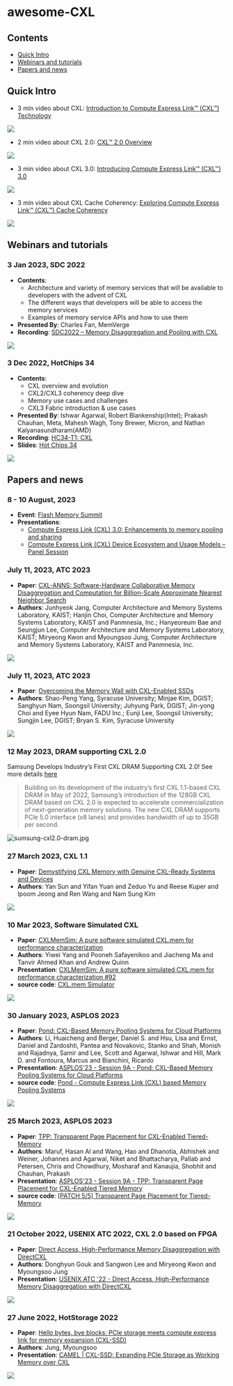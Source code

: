# awesome-CXL

## Contents

- [Quick Intro](#quick-intro)
- [Webinars and tutorials](#webinars-and-tutorials)
- [Papers and news](#papers-and-news)

## Quick Intro

- 3 min video about CXL: [Introduction to Compute Express Link™ (CXL™) Technology](https://youtu.be/HPpQLGIxZWM)

![](images/intro_to_cxl.png)

- 2 min video about CXL 2.0: [CXL™ 2.0 Overview](https://youtu.be/XP1sn9JkTg8)

![](images/cxl2.0.png)

- 3 min video about CXL 3.0: [Introducing Compute Express Link™ (CXL™) 3.0](https://youtu.be/_HWWh7cBMq4)

![](images/cxl3.0.png)

- 3 min video about CXL Cache Coherency: [Exploring Compute Express Link™ (CXL™) Cache Coherency](https://youtu.be/Z75iJqGK574)

![](images/cxlcc.png)

## Webinars and tutorials

### 3 Jan 2023, **SDC 2022**

- **Contents**:
  - Architecture and variety of memory services that will be available to developers with the advent of CXL
  - The different ways that developers will be able to access the memory services
  - Examples of memory service APIs and how to use them
- **Presented By**: Charles Fan, MemVerge
- **Recording**: [SDC2022 – Memory Disaggregation and Pooling with CXL](https://youtu.be/guefZgKQPM8)

![](images/sdc2022.png)

### 3 Dec 2022, **HotChips 34**

- **Contents**:
  - CXL overview and evolution
  - CXL2/CXL3 coherency deep dive
  - Memory use cases and challenges
  - CXL3 Fabric introduction & use cases
- **Presented By**: Ishwar Agarwal, Robert Blankenship(Intel); Prakash Chauhan, Meta, Mahesh Wagh, Tony Brewer, Micron, and Nathan Kalyanasundharam(AMD)
- **Recording**: [HC34-T1: CXL](https://youtu.be/pHuHUeSmGGk)
- **Slides**: [Hot Chips 34](https://hc34.hotchips.org/)

![](images/hotchips34.png)

## Papers and news

### 8 - 10 August, 2023

- **Event**: [Flash Memory Summit](https://flashmemorysummit.com/)
- **Presentations**:
  - [Compute Express Link (CXL) 3.0: Enhancements to memory pooling and sharing​](https://www.flashmemorysummit.com/English/Conference/Program_at_a_Glance_Tue.html#SARC-101-1)
  - [Compute Express Link (CXL) Device Ecosystem and Usage Models – Panel Session](https://www.flashmemorysummit.com/English/Conference/Program_at_a_Glance_Thu.html#SARC-304-2)

### July 11, 2023, **ATC 2023**

- **Paper**: [CXL-ANNS: Software-Hardware Collaborative Memory Disaggregation and Computation for Billion-Scale Approximate Nearest Neighbor Search](https://www.usenix.org/system/files/atc23-jang.pdf)
- **Authors**: Junhyeok Jang, Computer Architecture and Memory Systems Laboratory, KAIST; Hanjin Choi, Computer Architecture and Memory Systems Laboratory, KAIST and Panmnesia, Inc.; Hanyeoreum Bae and Seungjun Lee, Computer Architecture and Memory Systems Laboratory, KAIST; Miryeong Kwon and Myoungsoo Jung, Computer Architecture and Memory Systems Laboratory, KAIST and Panmnesia, Inc.

![](images/cxl-anns-overview.png)

### July 11, 2023, **ATC 2023**

- **Paper**: [Overcoming the Memory Wall with CXL-Enabled SSDs](https://www.usenix.org/system/files/atc23-yang-shao-peng.pdf)
- **Authors**: Shao-Peng Yang, Syracuse University; Minjae Kim, DGIST; Sanghyun Nam, Soongsil University; Juhyung Park, DGIST; Jin-yong Choi and Eyee Hyun Nam, FADU Inc.; Eunji Lee, Soongsil University; Sungjin Lee, DGIST; Bryan S. Kim, Syracuse University

![](images/cxl-flash-overview.png)

### 12 May 2023, **DRAM supporting CXL 2.0**

Samsung Develops Industry’s First CXL DRAM Supporting CXL 2.0! See more details [here](https://news.samsung.com/global/samsung-develops-industrys-first-cxl-dram-supporting-cxl-2-0)

> Building on its development of the industry’s first CXL 1.1-based CXL DRAM in May of 2022, Samsung’s introduction of the 128GB CXL DRAM based on CXL 2.0 is expected to accelerate commercialization of next-generation memory solutions. The new CXL DRAM supports PCle 5.0 interface (x8 lanes) and provides bandwidth of up to 35GB per second.

![sumsung-cxl2.0-dram.jpg](images/sumsung-cxl2.0-dram.jpg)
### 27 March 2023, **CXL 1.1**

- **Paper**: [Demystifying CXL Memory with Genuine CXL-Ready Systems and Devices](https://arxiv.org/pdf/2303.15375)
- **Authors**: Yan Sun and Yifan Yuan and Zeduo Yu and Reese Kuper and Ipoom Jeong and Ren Wang and Nam Sung Kim

![](images/demystify.png)

### 10 Mar 2023, **Software Simulated CXL**

- **Paper**: [CXLMemSim: A pure software simulated CXL.mem for performance characterization](https://arxiv.org/pdf/2303.06153)
- **Authors**: Yiwei Yang and Pooneh Safayenikoo and Jiacheng Ma and Tanvir Ahmed Khan and Andrew Quinn
- **Presentation**: [CXLMemSim: A pure software simulated CXL.mem for performance characterization #92](https://youtu.be/1iFd8zbRblc)
- **source code**: [CXL.mem Simulator](https://github.com/SlugLab/CXLMemSim)

![](images/cxlmemsim.png)

### 30 January 2023, **ASPLOS 2023**

- **Paper**: [Pond: CXL-Based Memory Pooling Systems for Cloud Platforms](https://doi.org/10.1145/3575693.3578835)
- **Authors**: Li, Huaicheng and Berger, Daniel S. and Hsu, Lisa and Ernst, Daniel and Zardoshti, Pantea and Novakovic, Stanko and Shah, Monish and Rajadnya, Samir and Lee, Scott and Agarwal, Ishwar and Hill, Mark D. and Fontoura, Marcus and Bianchini, Ricardo
- **Presentation**: [ASPLOS'23 - Session 9A - Pond: CXL-Based Memory Pooling Systems for Cloud Platforms](https://www.youtube.com/watch?v=dJnvw5KJCCY)
- **source code**: [Pond - Compute Express Link (CXL) based Memory Pooling Systems](https://github.com/vtess/Pond)

![](images/pond.png)

### 25 March 2023, **ASPLOS 2023**

- **Paper**: [TPP: Transparent Page Placement for CXL-Enabled Tiered-Memory](https://arxiv.org/pdf/2206.02878)
- **Authors**: Maruf, Hasan Al and Wang, Hao and Dhanotia, Abhishek and Weiner, Johannes and Agarwal, Niket and Bhattacharya, Pallab and Petersen, Chris and Chowdhury, Mosharaf and Kanaujia, Shobhit and Chauhan, Prakash
- **Presentation**: [ASPLOS'23 - Session 9A - TPP: Transparent Page Placement for CXL-Enabled Tiered Memory](https://www.youtube.com/watch?v=dynwKQ01-ho)
- **source code**: [[PATCH 5/5] Transparent Page Placement for Tiered-Memory](https://lwn.net/ml/linux-kernel/cover.1637778851.git.hasanalmaruf@fb.com/)

![](images/tpp.png)

### 21 October 2022, **USENIX ATC 2022**, **CXL 2.0 based on FPGA**

- **Paper**: [Direct Access, High-Performance Memory Disaggregation with DirectCXL](https://www.usenix.org/system/files/atc22-gouk.pdf)
- **Authors**: Donghyun Gouk and Sangwon Lee and Miryeong Kwon and Myoungsoo Jung
- **Presentation**: [USENIX ATC '22 - Direct Access, High-Performance Memory Disaggregation with DirectCXL
](https://www.youtube.com/watch?v=I7wF-TCHGEI)

![](images/directcxl.png)

### 27 June 2022, **HotStorage 2022**

- **Paper**: [Hello bytes, bye blocks: PCIe storage meets compute express link for memory expansion (CXL-SSD)](https://www.hotstorage.org/2022/camera-ready/hotstorage22-31/pdf/hotstorage22-31.pdf)
- **Authors**: Jung, Myoungsoo
- **Presentation**: [CAMEL | CXL-SSD: Expanding PCIe Storage as Working Memory over CXL](https://www.youtube.com/watch?v=m4L3_WvBTnA)

![](images/hello_bytes.png)
